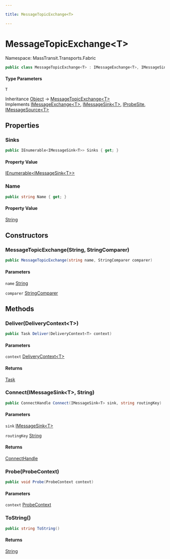 ```yaml
---

title: MessageTopicExchange<T>

---
```


# MessageTopicExchange\<T\>

Namespace: MassTransit.Transports.Fabric

```csharp
public class MessageTopicExchange<T> : IMessageExchange<T>, IMessageSink<T>, IProbeSite, IMessageSource<T>
```

#### Type Parameters

`T`<br/>

Inheritance [Object](https://learn.microsoft.com/en-us/dotnet/api/system.object) → [MessageTopicExchange\<T\>](../masstransit-transports-fabric/messagetopicexchange-1)<br/>
Implements [IMessageExchange\<T\>](../masstransit-transports-fabric/imessageexchange-1), [IMessageSink\<T\>](../masstransit-transports-fabric/imessagesink-1), [IProbeSite](../../masstransit-abstractions/masstransit/iprobesite), [IMessageSource\<T\>](../masstransit-transports-fabric/imessagesource-1)

## Properties

### **Sinks**

```csharp
public IEnumerable<IMessageSink<T>> Sinks { get; }
```

#### Property Value

[IEnumerable\<IMessageSink\<T\>\>](https://learn.microsoft.com/en-us/dotnet/api/system.collections.generic.ienumerable-1)<br/>

### **Name**

```csharp
public string Name { get; }
```

#### Property Value

[String](https://learn.microsoft.com/en-us/dotnet/api/system.string)<br/>

## Constructors

### **MessageTopicExchange(String, StringComparer)**

```csharp
public MessageTopicExchange(string name, StringComparer comparer)
```

#### Parameters

`name` [String](https://learn.microsoft.com/en-us/dotnet/api/system.string)<br/>

`comparer` [StringComparer](https://learn.microsoft.com/en-us/dotnet/api/system.stringcomparer)<br/>

## Methods

### **Deliver(DeliveryContext\<T\>)**

```csharp
public Task Deliver(DeliveryContext<T> context)
```

#### Parameters

`context` [DeliveryContext\<T\>](../masstransit-transports-fabric/deliverycontext-1)<br/>

#### Returns

[Task](https://learn.microsoft.com/en-us/dotnet/api/system.threading.tasks.task)<br/>

### **Connect(IMessageSink\<T\>, String)**

```csharp
public ConnectHandle Connect(IMessageSink<T> sink, string routingKey)
```

#### Parameters

`sink` [IMessageSink\<T\>](../masstransit-transports-fabric/imessagesink-1)<br/>

`routingKey` [String](https://learn.microsoft.com/en-us/dotnet/api/system.string)<br/>

#### Returns

[ConnectHandle](../../masstransit-abstractions/masstransit/connecthandle)<br/>

### **Probe(ProbeContext)**

```csharp
public void Probe(ProbeContext context)
```

#### Parameters

`context` [ProbeContext](../../masstransit-abstractions/masstransit/probecontext)<br/>

### **ToString()**

```csharp
public string ToString()
```

#### Returns

[String](https://learn.microsoft.com/en-us/dotnet/api/system.string)<br/>

